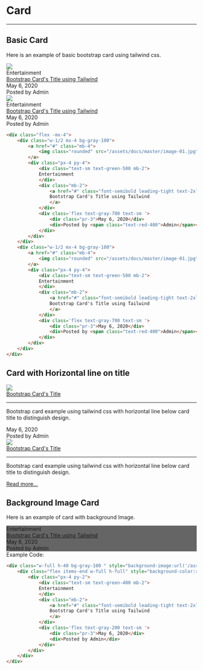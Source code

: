# Card

<hr class="border-gray-200">

## Basic Card
Here is an example of basic bootstrap card using tailwind css.

<div class="flex -mx-4">
    <div class="w-1/2 mx-4 bg-gray-100">
        <a href="#" class="mb-4">
            <img class="rounded" src="/assets/docs/master/image-01.jpg">
        </a>
        <div class="px-4 py-4">
            <div class="text-sm text-green-500 mb-2">
            Entertainment
            </div>
            <div class="mb-2">
                <a href="#" class="font-semibold leading-tight text-2xl text-gray-800 hover:text-gray-800">
                Bootstrap Card's Title using Tailwind
                </a>
            </div>
            <div class='flex text-gray-700 text-sm '>
                <div class="pr-3">May 6, 2020</div> 
                <div>Posted by <span class="text-red-400">Admin</span></div>
            </div>
        </div>
    </div>
    <div class="w-1/2 mx-4 bg-gray-100">
        <a href="#" class="mb-4">
            <img class="rounded" src="/assets/docs/master/image-01.jpg">
        </a>
        <div class="px-4 py-4">
            <div class="text-sm text-green-500 mb-2">
            Entertainment
            </div>
            <div class="mb-2">
                <a href="#" class="font-semibold leading-tight text-2xl text-gray-800 hover:text-gray-800">
                Bootstrap Card's Title using Tailwind
                </a>
            </div>
            <div class='flex text-gray-700 text-sm '>
                <div class="pr-3">May 6, 2020</div> 
                <div>Posted by <span class="text-red-400">Admin</span></div>
            </div>
        </div>
    </div>
</div>

<div class="mt-10"></div>

```html
<div class="flex -mx-4">
    <div class="w-1/2 mx-4 bg-gray-100">
        <a href="#" class="mb-4">
            <img class="rounded" src="/assets/docs/master/image-01.jpg">
        </a>
        <div class="px-4 py-4">
            <div class="text-sm text-green-500 mb-2">
            Entertainment
            </div>
            <div class="mb-2">
                <a href="#" class="font-semibold leading-tight text-2xl text-gray-800 hover:text-gray-800">
                Bootstrap Card's Title using Tailwind
                </a>
            </div>
            <div class='flex text-gray-700 text-sm '>
                <div class="pr-3">May 6, 2020</div> 
                <div>Posted by <span class="text-red-400">Admin</span></div>
            </div>
        </div>
    </div>
    <div class="w-1/2 mx-4 bg-gray-100">
        <a href="#" class="mb-4">
            <img class="rounded" src="/assets/docs/master/image-01.jpg">
        </a>
        <div class="px-4 py-4">
            <div class="text-sm text-green-500 mb-2">
            Entertainment
            </div>
            <div class="mb-2">
                <a href="#" class="font-semibold leading-tight text-2xl text-gray-800 hover:text-gray-800">
                Bootstrap Card's Title using Tailwind
                </a>
            </div>
            <div class='flex text-gray-700 text-sm '>
                <div class="pr-3">May 6, 2020</div> 
                <div>Posted by <span class="text-red-400">Admin</span></div>
            </div>
        </div>
    </div>
</div>
```

<div class="mt-10"></div>

## Card with Horizontal line on title

<div class="flex -mx-4">
    <div class="w-1/2 mx-4 border shadow-sm">
        <a href="#" class="mb-4">
            <img class="rounded" src="/assets/docs/master/image-01.jpg">
        </a>
        <div class="px-4 py-4">
            <div>
                <a href="#" class="font-semibold leading-tight text-2xl text-gray-800 hover:text-gray-800">
                Bootstrap Card's Title
                </a>
            </div>
            <hr class="border-gray-200 my-1 border-bottom-none" style="border-top-width:0">
            <p class="text-gray-900">
            Bootstrap card example using tailwind css with horizontal line below card title to distinguish design.
            </p>
            <div class='flex text-gray-700 text-sm '>
                <div class="pr-3">May 6, 2020</div> 
                <div>Posted by <span class="text-red-400">Admin</span></div>
            </div>
        </div>
    </div>
    <div class="w-1/2 mx-4 border shadow-sm">
        <a href="#" class="mb-4">
            <img class="rounded" src="/assets/docs/master/image-01.jpg">
        </a>
        <div class="px-4 py-4">
            <div>
                <a href="#" class="font-semibold leading-tight text-2xl text-gray-800 hover:text-gray-800">
                Bootstrap Card's Title
                </a>
            </div>
            <hr class="border-gray-200 my-1 border-bottom-none" style="border-top-width:0">
            <p class="text-gray-900">
            Bootstrap card example using tailwind css with horizontal line below card title to distinguish design.
            </p>
            <div class='text-gray-700 text-sm font-bold'>
                <a href="#" class="float-right">Read more...</a>
            </div>
        </div>
    </div>
</div>

## Background Image Card
Here is an example of card with background Image.
<div class="w-full h-40 bg-gray-100 " style="background-image:url('/assets/docs/master/image-01.jpg')">
    <div class="flex items-end w-full h-full" style="background-color:rgba(0,0,0,0.6)">
        <div class="px-4 py-2">
            <div class="text-sm text-green-400 mb-2">
            Entertainment
            </div>
            <div class="mb-2">
                <a href="#" class="font-semibold leading-tight text-2xl text-gray-100 hover:text-gray-100">
                Bootstrap Card's Title using Tailwind
                </a>
            </div>
            <div class='flex text-gray-200 text-sm '>
                <div class="pr-3">May 6, 2020</div> 
                <div>Posted by Admin</div>
            </div>
        </div>
    </div>
</div>

<div class="mt-5"></div>
Example Code: 

```html
<div class="w-full h-40 bg-gray-100 " style="background-image:url('/assets/docs/master/image-01.jpg')">
    <div class="flex items-end w-full h-full" style="background-color:rgba(0,0,0,0.6)">
        <div class="px-4 py-2">
            <div class="text-sm text-green-400 mb-2">
            Entertainment
            </div>
            <div class="mb-2">
                <a href="#" class="font-semibold leading-tight text-2xl text-gray-100 hover:text-gray-100">
                Bootstrap Card's Title using Tailwind
                </a>
            </div>
            <div class='flex text-gray-200 text-sm '>
                <div class="pr-3">May 6, 2020</div> 
                <div>Posted by Admin</div>
            </div>
        </div>
    </div>
</div>
```
